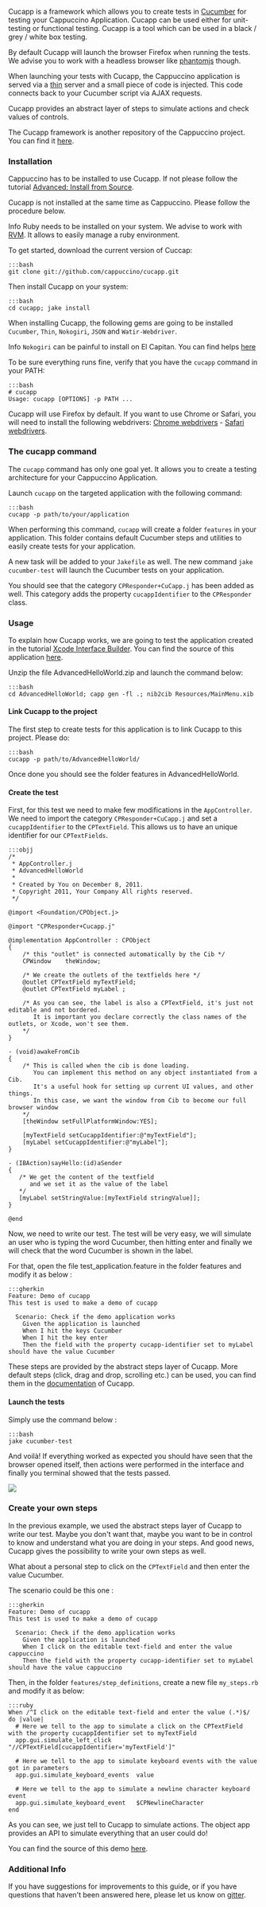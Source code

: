 Cucapp is a framework which allows you to create tests in [Cucumber](https://cucumber.io) for testing your Cappuccino Application. Cucapp can be used either for unit-testing or functional testing. Cucapp is a tool which can be used in a black / grey / white box testing.

By default Cucapp will launch the browser Firefox when running the tests. We advise you to work with a headless browser like [phantomjs](http://phantomjs.org) though.

When launching your tests with Cucapp, the Cappuccino application is served via a [thin](http://code.macournoyer.com/thin/) server and a small piece of code is injected. This code connects back to your Cucumber script via AJAX requests.

Cucapp provides an abstract layer of steps to simulate actions and check values of controls.

The Cucapp framework is another repository of the Cappuccino project. You can find it [here](https://github.com/cappuccino/cucapp).

### Installation

Cappuccino has to be installed to use Cucapp. If not please follow the tutorial [Advanced: Install from Source](/learn/build-source.html).

Cucapp is not installed at the same time as Cappuccino. Please follow the procedure below.

<span class="label label-info">Info</span> Ruby needs to be installed on your system. We advise to work with [RVM](http://rvm.io). It allows to easily manage a ruby environment.

To get started, download the current version of Cuccap:

    :::bash
    git clone git://github.com/cappuccino/cucapp.git

Then install Cucapp on your system:

    :::bash
    cd cucapp; jake install

When installing Cucapp, the following gems are going to be installed `Cucumber`, `Thin`, `Nokogiri`, `JSON` and `Watir-Webdriver`.

<span class="label label-info">Info</span> `Nokogiri` can be painful to install on El Capitan. You can find helps [here](http://www.nokogiri.org/tutorials/installing_nokogiri.html)

To be sure everything runs fine, verify that you have the `cucapp` command in your PATH:

    :::bash
    # cucapp
    Usage: cucapp [OPTIONS] -p PATH ...

Cucapp will use Firefox by default. If you want to use Chrome or Safari, you will need to install the following webdrivers: [Chrome webdrivers](http://watirwebdriver.com/chrome/) - [Safari webdrivers](http://watirwebdriver.com/safari/).

### The cucapp command

The `cucapp` command has only one goal yet. It allows you to create a testing architecture for your Cappuccino Application.

Launch `cucapp` on the targeted application with the following command:

    :::bash
    cucapp -p path/to/your/application

When performing this command, `cucapp` will create a folder `features` in your application. This folder contains default Cucumber steps and utilities to easily create tests for your application.

A new task will be added to your `Jakefile` as well. The new command `jake cucumber-test` will launch the Cucumber tests on your application.

You should see that the category `CPResponder+CuCapp.j` has been added as well. This category adds the property `cucappIdentifier` to the `CPResponder` class.

### Usage

To explain how Cucapp works, we are going to test the application created in the tutorial [Xcode Interface Builder](/learn/xcode-basics.html). You can find the source of this application [here](files/AdvancedHelloWorld.zip).

Unzip the file AdvancedHelloWorld.zip and launch the command below:

    :::bash
    cd AdvancedHelloWorld; capp gen -fl .; nib2cib Resources/MainMenu.xib

#### Link Cucapp to the project

The first step to create tests for this application is to link Cucapp to this project. Please do:

    :::bash
    cucapp -p path/to/AdvancedHelloWorld/

Once done you should see the folder features in AdvancedHelloWorld.

#### Create the test

First, for this test we need to make few modifications in the `AppController`. We need to import the category `CPResponder+CuCapp.j` and set a `cucappIdentifier` to the `CPTextField`. This allows us to have an unique identifier for our `CPTextFields`.

    :::objj
    /*
     * AppController.j
     * AdvancedHelloWorld
     *
     * Created by You on December 8, 2011.
     * Copyright 2011, Your Company All rights reserved.
     */

    @import <Foundation/CPObject.j>

    @import "CPResponder+Cucapp.j"

    @implementation AppController : CPObject
    {
        /* this "outlet" is connected automatically by the Cib */
        CPWindow    theWindow;

        /* We create the outlets of the textfields here */
        @outlet CPTextField myTextField;
        @outlet CPTextField myLabel ;

        /* As you can see, the label is also a CPTextField, it's just not editable and not bordered.
           It is important you declare correctly the class names of the outlets, or Xcode, won't see them.
        */
    }

    - (void)awakeFromCib
    {
        /* This is called when the cib is done loading.
           You can implement this method on any object instantiated from a Cib.
           It's a useful hook for setting up current UI values, and other things.
           In this case, we want the window from Cib to become our full browser window
        */
        [theWindow setFullPlatformWindow:YES];

        [myTextField setCucappIdentifier:@"myTextField"];
        [myLabel setCucappIdentifier:@"myLabel"];
    }

    - (IBAction)sayHello:(id)aSender
    {
       /* We get the content of the textfield
          and we set it as the value of the label
       */
       [myLabel setStringValue:[myTextField stringValue]];
    }

    @end

Now, we need to write our test. The test will be very easy, we will simulate an user who is typing the word Cucumber, then hitting enter and finally we will check that the word Cucumber is shown in the label.

For that, open the file test_application.feature in the folder features and modify it as below :

    :::gherkin
    Feature: Demo of cucapp
    This test is used to make a demo of cucapp

      Scenario: Check if the demo application works
        Given the application is launched
        When I hit the keys Cucumber
        When I hit the key enter
        Then the field with the property cucapp-identifier set to myLabel should have the value Cucumber

These steps are provided by the abstract steps layer of Cucapp. More default steps (click, drag and drop, scrolling etc.) can be used, you can find them in the [documentation](https://github.com/cappuccino/cucapp) of Cucapp.

#### Launch the tests

Simply use the command below :

    :::bash
    jake cucumber-test

And voilà! If everything worked as expected you should have seen that the browser opened itself, then actions were performed in the interface and finally you terminal showed that the tests passed.

![](cucapp-1-terminal.png)

### Create your own steps

In the previous example, we used the abstract steps layer of Cucapp to write our test. Maybe you don't want that, maybe you want to be in control to know and understand what you are doing in your steps. And good news, Cucapp gives the possibility to write your own steps as well.

What about a personal step to click on the `CPTextField` and then enter the value Cucumber.

The scenario could be this one :

    :::gherkin
    Feature: Demo of cucapp
    This test is used to make a demo of cucapp

      Scenario: Check if the demo application works
        Given the application is launched
        When I click on the editable text-field and enter the value cappuccino
        Then the field with the property cucapp-identifier set to myLabel should have the value cappuccino

Then, in the folder `features/step_definitions`, create a new file `my_steps.rb` and modify it as below:

    :::ruby
    When /^I click on the editable text-field and enter the value (.*)$/ do |value|
      # Here we tell to the app to simulate a click on the CPTextField with the property cucappIdentifier set to myTextField
      app.gui.simulate_left_click       "//CPTextField[cucappIdentifier='myTextField']"

      # Here we tell to the app to simulate keyboard events with the value got in parameters
      app.gui.simulate_keyboard_events  value

      # Here we tell to the app to simulate a newline character keyboard event
      app.gui.simulate_keyboard_event   $CPNewlineCharacter
    end

As you can see, we just tell to Cucapp to simulate actions. The object app provides an API to simulate everything that an user could do!

You can find the source of this demo [here](files/AdvancedHelloWorldCucapp.zip).

### Additional Info

If you have suggestions for improvements to this guide, or if you have
questions that haven't been answered here, please let us know on
[gitter](https://gitter.im/cappuccino/cappuccino).